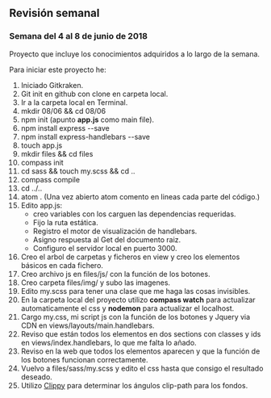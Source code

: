 ## Revisión semanal
### Semana del 4 al 8 de junio de 2018

Proyecto que incluye los conocimientos adquiridos a lo largo de la semana.

Para iniciar este proyecto he:

1. Iniciado Gitkraken.
2. Git init en github con clone en carpeta local.
3. Ir a la carpeta local en Terminal.
4. mkdir 08/06 && cd 08/06
5. npm init (apunto **app.js** como main file).
6. npm install express --save
7. npm install express-handlebars --save
8. touch app.js
9. mkdir files && cd files
10. compass init
11. cd sass && touch my.scss && cd ..
12. compass compile
13. cd ../..
14. atom . (Una vez abierto atom comento en lineas cada parte del código.)
15. Edito app.js:
    - creo variables con los carguen las dependencias requeridas.
    - Fijo la ruta estática.
    - Registro el motor de visualización de handlebars.
    - Asigno respuesta al Get del documento raiz.
    - Configuro el servidor local en puerto 3000.
16. Creo el arbol de carpetas y ficheros en view y creo los elementos básicos en cada fichero.
17. Creo archivo js en files/js/ con la función de los botones.
18. Creo carpeta files/img/ y subo las imagenes.
19. Edito my.scss para tener una clase que me haga las cosas invisibles.
20. En la carpeta local del proyecto utilizo **compass watch** para actualizar automaticamente el css y **nodemon** para actualizar el localhost.
21. Cargo my.css, mi script js con la función de los botones y Jquery via CDN en views/layouts/main.handlebars.
22. Reviso que están todos los elementos en dos sections con classes y ids en views/index.handlebars, lo que me falta lo añado.
23. Reviso en la web que todos los elementos aparecen y que la función de los botones funcionan correctamente.
24. Vuelvo a files/sass/my.scss y edito el css hasta que consigo el resultado deseado.
25. Utilizo [Clippy](https://bennettfeely.com/clippy/) para determinar los ángulos clip-path para los fondos.
